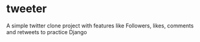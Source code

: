 # tweeter
A simple twitter clone project with features like Followers, likes, comments and retweets to practice Django 
